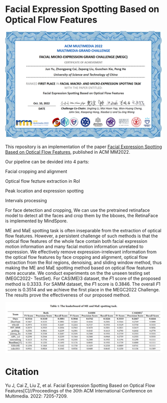 # Facial Expression Spotting Based on Optical Flow Features

<div align="center">

![pipeline](certificate.png)

</div>
<!-- <div align="center">

![pipeline](pipeline.png)

</div> -->

This repository is an implementation of the paper [Facial Expression Spotting Based on Optical Flow Features](https://dl.acm.org/doi/abs/10.1145/3503161.3551608), published in ACM MM2022. 

Our pipeline can be devided into 4 parts:

Facial cropping and alignment

Optical flow fezture extraction in RoI

Peak location and expression spotting
 
Intervals processing

For face detection and cropping, We can use the pretrained retinaface model to detect all the faces and crop them by the bboxes, the RetinaFace is implemented by MindSpore. 

ME and MaE spotting task is often inseparable from the extraction of optical flow features. However, a persistent challenge of
such methods is that the optical flow features of the whole face
contain both facial expression motion information and many facial
motion information unrelated to expression. We effectively remove
expression-irrelevant information from the optical flow features by
face cropping and alignment, optical flow extraction from the RoI
regions, denoising, and sliding window method, thus making the
ME and MaE spotting method based on optical flow features more
accurate.
We conduct experiments on the the unseen testing set (MEGC2022-
TestSet). For CAS(ME)3 dataset, the 𝐹1 score of the proposed method
is 0.3333. For SAMM dataset, the 𝐹1 score is 0.3846. The overall 𝐹1
score is 0.3514 and we achieve the first place in the MEGC2022
Challenge. The results prove the effectiveness of our proposed
method.

<div align="center">

![result](result.png)

</div>

# Citation
Yu J, Cai Z, Liu Z, et al. Facial Expression Spotting Based on Optical Flow Features[C]//Proceedings of the 30th ACM International Conference on Multimedia. 2022: 7205-7209.
